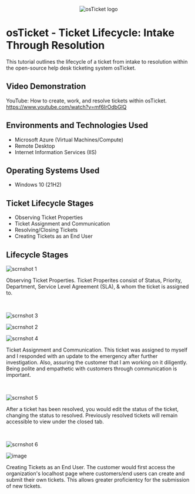 
<p align="center">
<img src="https://i.imgur.com/Clzj7Xs.png" alt="osTicket logo"/>
</p>

<h1>osTicket - Ticket Lifecycle: Intake Through Resolution</h1>
This tutorial outlines the lifecycle of a ticket from intake to resolution within the open-source help desk ticketing system osTicket.<br />


<h2>Video Demonstration</h2>

YouTube: How to create, work, and resolve tickets within osTicket. https://www.youtube.com/watch?v=mf6IrOdbGlQ
<h2>Environments and Technologies Used</h2>

- Microsoft Azure (Virtual Machines/Compute)
- Remote Desktop
- Internet Information Services (IIS)

<h2>Operating Systems Used </h2>

- Windows 10</b> (21H2)

<h2>Ticket Lifecycle Stages</h2>

- Observing Ticket Properties
- Ticket Assignment and Communication
- Resolving/Closing Tickets 
- Creating Tickets as an End User

<h2>Lifecycle Stages</h2>

<p>

 ![scrnshot 1](https://github.com/user-attachments/assets/7539a6e6-2380-41e7-82e4-ec1aeef65063)

</p>
<p>
Observing Ticket Properties. Ticket Properites consist of Status, Priority, Department, Service Level Agreement (SLA), & whom the ticket is assigned to.
</p>
<br />

<p>

 ![scrnshot 3](https://github.com/user-attachments/assets/e7819bcf-53ae-46d2-9753-c7294870136d)

 ![scrnshot 2](https://github.com/user-attachments/assets/30919279-951b-420d-b608-a0c1053c2111)

 ![scrnshot 4](https://github.com/user-attachments/assets/3517d21c-381d-4448-bd19-e184c22aa2dd)


</p>
<p>
Ticket Assignment and Communication. This ticket was assigned to myself and I responded with an update to the emergency after further investigation. Also, assuring the customer that I am working on it diligently. Being polite and empathetic with customers through communication is important.  
</p>
<br />

<p>

 ![scrnshot 5](https://github.com/user-attachments/assets/5922ae36-25f4-4961-b9a6-2b47bb324122)

</p>
<p>
After a ticket has been resolved, you would edit the status of the ticket, changing the status to resolved. Previously resolved tickets will remain accessible to view under the closed tab. 
</p>
<br />

<p>

 ![scrnshot 6](https://github.com/user-attachments/assets/c88e4b26-a2f6-4860-a843-fc0f1d716527)

 ![image](https://github.com/user-attachments/assets/6aefe1a7-5b12-4c03-9962-31a1e0d7151d)

</p>
<p>
Creating Tickets as an End User. The customer would first access the organization's localhost page where customers/end users can create and submit their own tickets. This allows greater proficientcy for the submission of new tickets. 
</p>
<br />
